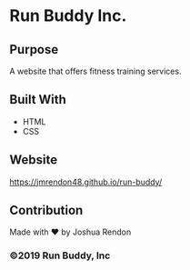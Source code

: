 # Run Buddy Inc.

## Purpose
A website that offers fitness training services.

## Built With
* HTML
* CSS

## Website
https://jmrendon48.github.io/run-buddy/

## Contribution
Made with ❤️ by Joshua Rendon

### ©️2019 Run Buddy, Inc 
